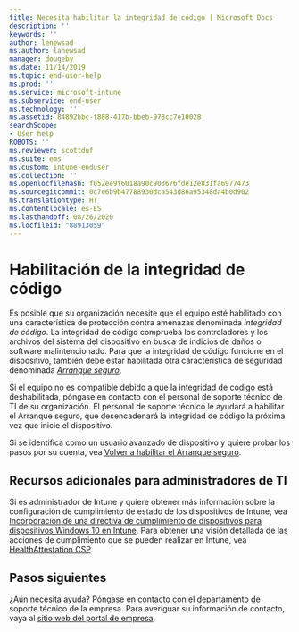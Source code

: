 ```yaml
---
title: Necesita habilitar la integridad de código | Microsoft Docs
description: ''
keywords: ''
author: lenewsad
ms.author: lanewsad
manager: dougeby
ms.date: 11/14/2019
ms.topic: end-user-help
ms.prod: ''
ms.service: microsoft-intune
ms.subservice: end-user
ms.technology: ''
ms.assetid: 84892bbc-f888-417b-bbeb-978cc7e10028
searchScope:
- User help
ROBOTS: ''
ms.reviewer: scottduf
ms.suite: ems
ms.custom: intune-enduser
ms.collection: ''
ms.openlocfilehash: f052ee9f6018a90c903676fde12e831fa6977473
ms.sourcegitcommit: 0c7e6b9b47788930dca543d86a95348da4b0d902
ms.translationtype: HT
ms.contentlocale: es-ES
ms.lasthandoff: 08/26/2020
ms.locfileid: "88913059"
---
```

# <a name="enable-code-integrity"></a>Habilitación de la integridad de código

Es posible que su organización necesite que el equipo esté habilitado con una característica de protección contra amenazas denominada *integridad de código*. La integridad de código comprueba los controladores y los archivos del sistema del dispositivo en busca de indicios de daños o software malintencionado. Para que la integridad de código funcione en el dispositivo, también debe estar habilitada otra característica de seguridad denominada [*Arranque seguro*](/windows/security/information-protection/secure-the-windows-10-boot-process#secure-boot).

Si el equipo no es compatible debido a que la integridad de código está deshabilitada, póngase en contacto con el personal de soporte técnico de TI de su organización. El personal de soporte técnico le ayudará a habilitar el Arranque seguro, que desencadenará la integridad de código la próxima vez que inicie el dispositivo. 

Si se identifica como un usuario avanzado de dispositivo y quiere probar los pasos por su cuenta, vea [Volver a habilitar el Arranque seguro](/windows-hardware/manufacture/desktop/disabling-secure-boot#re-enable-secure-boot).

## <a name="additional-resources-for-it-administrators"></a>Recursos adicionales para administradores de TI

Si es administrador de Intune y quiere obtener más información sobre la configuración de cumplimiento de estado de los dispositivos de Intune, vea [Incorporación de una directiva de cumplimiento de dispositivos para dispositivos Windows 10 en Intune](/intune/protect/compliance-policy-create-windows). Para obtener una visión detallada de las acciones de cumplimiento que se pueden realizar en Intune, vea [HealthAttestation CSP](/windows/client-management/mdm/healthattestation-csp#step-8-take-appropriate-policy-action-based-on-evaluation-results).  

## <a name="next-steps"></a>Pasos siguientes

¿Aún necesita ayuda? Póngase en contacto con el departamento de soporte técnico de la empresa. Para averiguar su información de contacto, vaya al [sitio web del portal de empresa](https://go.microsoft.com/fwlink/?linkid=2010980).